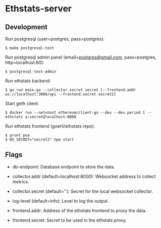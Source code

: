 
# Ethstats-server

## Development

Run postgresql (user=postgres, pass=postgres):

```
$ make postgresql-test
```

Run postgresql admin panel (email=postgres@gmail.com, pass=postgres, http=localhost:80):

```
$ postgresql-test-admin
```

Run ethstats backend:

```
$ go run main.go --collector.secret secret [--frontend.addr ws://localhost:3000/api --frontend.secret secret2]
```

Start geth client:

```
$ docker run --net=host ethereum/client-go --dev --dev.period 1 --ethstats a:secret@localhost:8000
```

Run ethstats frontend (goerli/ethstats repo):

```
$ grunt poa
$ WS_SECRET="secret2" npm start
```

## Flags

- db-endpoint: Database endpoint to store the data.

- collector.addr (default=localhost:8000): Websocket address to collect metrics.

- collector.secret (default=''): Secret for the local websocket collector.

- log-level (default=info): Level to log the output.

- frontend.addr: Address of the ethstats frontend to proxy the data.

- frontend.secret: Secret to be used in the ethstats proxy.
